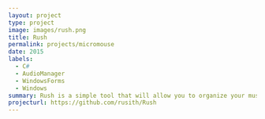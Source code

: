 ```yaml
---
layout: project
type: project
image: images/rush.png
title: Rush
permalink: projects/micromouse
date: 2015
labels:
  - C#
  - AudioManager
  - WindowsForms
  - Windows
summary: Rush is a simple tool that will allow you to organize your music files by moving, renaming, and placing them into the directory . rush can copy files from different locations and place them in an 1 destination folder and organize in a folder structure. you can specify the folder structure and naming rules of files. Rush will copy files and rename files as you want. no files will harmed . during the operation. rush supports most popular file types . supported file types : mp3,m4a,aac,falc,ogg,wma 
projecturl: https://github.com/rusith/Rush
---
```



